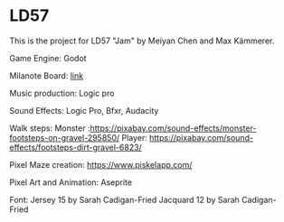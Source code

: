 # LD57
This is the project for LD57 "Jam" by Meiyan Chen and Max Kämmerer.

Game Engine: Godot

Milanote Board: [link](https://app.milanote.com/1U0VXI1zTSaaci?p=sCnbToml6Ga)

Music production: Logic pro

Sound Effects: Logic Pro, Bfxr, Audacity 

Walk steps: 
Monster :https://pixabay.com/sound-effects/monster-footsteps-on-gravel-295850/
Player:  https://pixabay.com/sound-effects/footsteps-dirt-gravel-6823/

Pixel Maze creation: https://www.piskelapp.com/

Pixel Art and Animation: Aseprite

Font: 
Jersey 15 by Sarah Cadigan-Fried
Jacquard 12 by Sarah Cadigan-Fried